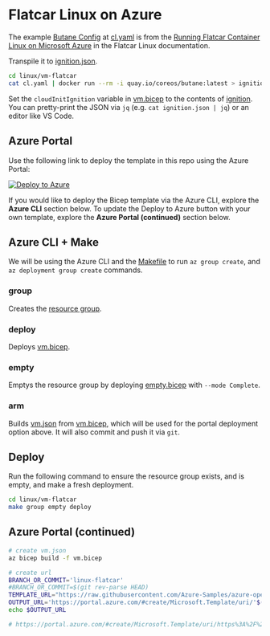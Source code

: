# Flatcar Linux on Azure

The example [Butane Config](https://flatcar-linux.org/docs/latest/installing/cloud/azure/#butane-config) at [cl.yaml](./cl.yaml) is from the [Running Flatcar Container Linux on Microsoft Azure](https://flatcar-linux.org/docs/latest/installing/cloud/azure/) in the Flatcar Linux documentation.

Transpile it to [ignition.json](./ignition.json).

```bash
cd linux/vm-flatcar
cat cl.yaml | docker run --rm -i quay.io/coreos/butane:latest > ignition.json
```

Set the `cloudInitIgnition` variable in [vm.bicep](./vm.bicep) to the contents of [ignition](./ignition.json). You can pretty-print the JSON via `jq` (e.g. `cat ignition.json | jq`) or an editor like VS Code.

## Azure Portal

Use the following link to deploy the template in this repo using the Azure Portal:

[![Deploy to Azure](https://aka.ms/deploytoazurebutton)](https://portal.azure.com/#create/Microsoft.Template/uri/https%3A%2F%2Fraw.githubusercontent.com%2FAzure-Samples%2Fazure-opensource-labs%2Flinux-flatcar%2Flinux%2Fvm-flatcar%2Fvm.json)

If you would like to deploy the Bicep template via the Azure CLI, explore the **Azure CLI** section below. To update the Deploy to Azure button with your own template, explore the **Azure Portal (continued)** section below.

## Azure CLI + Make

We will be using the Azure CLI and the [Makefile](./Makefile) to run `az group create`, and `az deployment group create` commands.

### group

Creates the [resource group](https://learn.microsoft.com/azure/azure-resource-manager/management/manage-resource-groups-cli#what-is-a-resource-group).

### deploy

Deploys [vm.bicep](./vm.bicep).

### empty

Emptys the resource group by deploying [empty.bicep](./empty.bicep) with `--mode Complete`.

### arm

Builds [vm.json](./vm.json) from [vm.bicep](./vm.bicep), which will be used for the portal deployment option above. It will also commit and push it via `git`.

## Deploy

Run the following command to ensure the resource group exists, and is empty, and make a fresh deployment.

```bash
cd linux/vm-flatcar
make group empty deploy
```

## Azure Portal (continued)

```bash
# create vm.json
az bicep build -f vm.bicep

# create url
BRANCH_OR_COMMIT='linux-flatcar'
#BRANCH_OR_COMMIT=$(git rev-parse HEAD)
TEMPLATE_URL="https://raw.githubusercontent.com/Azure-Samples/azure-opensource-labs/${BRANCH_OR_COMMIT}/linux/vm-flatcar/vm.json"
OUTPUT_URL='https://portal.azure.com/#create/Microsoft.Template/uri/'$(printf "$TEMPLATE_URL" | jq -s -R -r @uri )
echo $OUTPUT_URL

# https://portal.azure.com/#create/Microsoft.Template/uri/https%3A%2F%2Fraw.githubusercontent.com%2FAzure-Samples%2Fazure-opensource-labs%2Flinux-flatcar%2Flinux%2Fvm-flatcar%2Fvm.json
```
